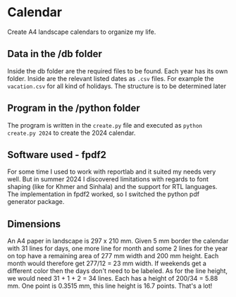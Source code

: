 # Calendar

Create A4 landscape calendars to organize my life.

## Data in the /db folder

Inside the db folder are the required files to be found. Each year has its own folder. Inside are the relevant listed dates as `.csv` files. For example the `vacation.csv` for all kind of holidays. The structure is to be determined later

## Program in the /python folder

The program is written in the `create.py` file and executed as `python create.py 2024` to create the 2024 calendar.

## Software used - fpdf2

For some time I used to work with reportlab and it suited my needs very well. But in summer 2024 I discovered limitations with regards to font shaping (like for Khmer and Sinhala) and the support for RTL languages. The implementation in fpdf2 worked, so I switched the python pdf generator package.

## Dimensions

An A4 paper in landscape is 297 x 210 mm. Given 5 mm border the calendar with 31 lines for days, one more line for month and some 2 lines for the year on top have a remaining area of 277 mm width and 200 mm height. Each month would therefore get 277/12 = 23 mm width. If weekends get a different color then the days don't need to be labeled. As for the line height, we would need 31 + 1 + 2 = 34 lines. Each has a height of 200/34 = 5.88 mm. One point is 0.3515 mm, this line height is 16.7 points. That's a lot!
